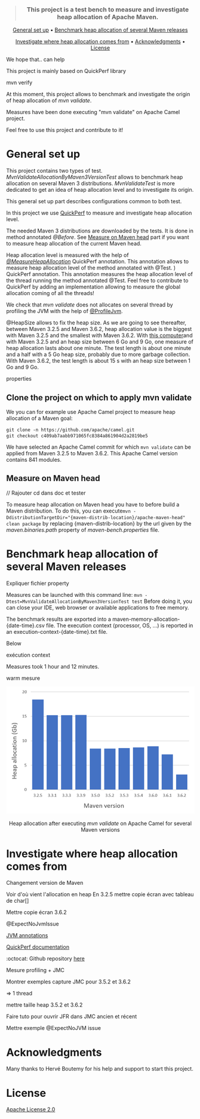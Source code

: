 <div align="center">
<blockquote>
<p><h3>This project is a test bench to measure and investigate heap allocation of Apache Maven.</h3></p>
</blockquote>
</div>

<p align="center">
  <a href="#General-set-up">General set up</a> •
  <a href="#Benchmark-heap-allocation-of-several-Maven-releases">Benchmark heap allocation of several Maven releases</a>
</p>
<p align="center">
  <a href="#Investigate-where-heap-allocation-comes-from">Investigate where heap allocation comes from</a> •
  <a href="#Acknowledgments">Acknowledgments</a> •
  <a href="#License">License</a> 
</p>

We hope that..
can help

This project is mainly based on QuickPerf library

mvn verify

At this moment, this project allows to benchmark and investigate the origin of heap allocation of *mvn validate*.

Measures have been done executing "mvn validate" on Apache Camel project. 

Feel free to use this project and contribute to it!

# General set up

This project contains two types of test.
*MvnValidateAllocationByMaven3VersionTest* allows to benchmark heap allocation on several Maven 3 distributions. *MvnValidateTest* is more dedicated to get an idea of heap allocation level and to investigate its origin.

This general set up part describes configurations common to both test.

In this project we use [QuickPerf](https://github.com/quick-perf/quickperf) to measure and investigate heap allocation level.

The needed Maven 3 distributions are downloaded by the tests. It is done in method annotated *@Before*. See [Measure on Maven head](#Measure-on-Maven-head) part if you want to measure heap allocation of the current Maven head.
 
Heap allocation level is measured with the help of [*@MeasureHeapAllocation*](https://github.com/quick-perf/doc/wiki/JVM-annotations#Verify-heap-allocation) QuickPerf annotation. This annotation allows to measure heap allocation level of the method annotated with @Test.
) QuickPerf annotation. This annotation measures the heap allocation level of the thread running the method annotated @Test.
Feel free to contribute to QuickPerf by adding an implementation allowing to measure the global allocation coming of all the threads!

We check that *mvn validate* does not allocates on several thread by profiling the JVM with the help of [@ProfileJvm](https://github.com/quick-perf/doc/wiki/JVM-annotations#ProfileJvm).

@HeapSize allows to fix the heap size. As we are going to see thereafter, between Maven 3.2.5 and Maven 3.6.2, heap allocation value is the biggest with Maven 3.2.5 and the smallest with Maven 3.6.2. 
With [this computer](measures/execution-context-2019-09-01-18-48-41.txt)and with Maven 3.2.5 and an heap size between 6 Go and 9 Go, one measure of heap allocation lasts about one minute. The test length is about one minute and a half with a 5 Go heap size, probably due to more garbage collection. With Maven 3.6.2, the test length is about 15 s with an heap size between 1 Go and 9 Go.


properties


## Clone the project on which to apply mvn validate

We you can for example use Apache Camel project to measure heap allocation of a Maven goal:
```
git clone -n https://github.com/apache/camel.git
git checkout c409ab7aabb971065fc8384a861904d2a2819be5
```
We have selected an Apache Camel commit for which ```mvn validate``` can be applied from Maven 3.2.5 to Maven 3.6.2. 
This Apache Camel version contains 841 modules.

## Measure on Maven head
// Rajouter cd dans doc et tester

To measure heap allocation on Maven head you have to before build a Maven distribution.
To do this, you can execute```mvn -DdistributionTargetDir="{maven-distrib-location}/apache-maven-head" clean package``` by replacing {maven-distrib-location} by the url given by the *maven.binaries.path* property of *maven-bench.properties* file. 


# Benchmark heap allocation of several Maven releases

Expliquer fichier property

Measures can be launched with this command line:  ```mvn -Dtest=MvnValidateAllocationByMaven3VersionTest test```
Before doing it, you can close your IDE, web browser or available applications to free memory.

The benchmark results are exported into a maven-memory-allocation-{date-time}.csv file. The execution context (processor, OS, ...) is reported in an execution-context-{date-time}.txt file.

Below

exécution context

Measures took 1 hour and 12 minutes.

warm mesure



<p align="center">
    <img src="measures/mvn-validate-on-camel.png">
</p>
<p align="center">Heap allocation after executing <i>mvn validate</i> on Apache Camel for several Maven versions<p>



# Investigate where heap allocation comes from

Changement version de Maven

 Voir d'où vient l'allocation en heap
 En 3.2.5 mettre copie écran avec tableau de char[]
 
 Mettre copie écran 3.6.2
 
 @ExpectNoJvmIssue

[JVM annotations](https://github.com/quick-perf/doc/wiki/JVM-annotations)

[QuickPerf documentation](https://github.com/quick-perf/doc/wiki/QuickPerf)

:octocat: Github repository [here](https://github.com/quick-perf/quickperf)

Mesure profiling + JMC

Montrer exemples capture JMC pour 3.5.2 et 3.6.2

=> 1 thread

mettre taille heap 3.5.2 et 3.6.2

Faire tuto pour ouvrir JFR dans JMC ancien et récent


Mettre exemple @ExpectNoJVM issue


# Acknowledgments
Many thanks to Hervé Boutemy for his help and support to start this project.

# License
[Apache License 2.0](/LICENSE.txt)
